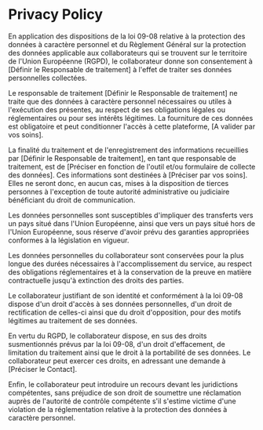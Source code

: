 # Privacy Policy




En application des dispositions de la loi 09-08 relative à la protection des données à caractère personnel et du Règlement Général sur la protection des données applicable aux collaborateurs qui se trouvent sur le territoire de l'Union Européenne (RGPD), le collaborateur donne son consentement à [Définir le Responsable de traitement] à l'effet de traiter ses données personnelles collectées.

Le responsable de traitement [Définir le Responsable de traitement] ne traite que des données à caractère personnel nécessaires ou utiles à l'exécution des présentes, au respect de ses obligations légales ou réglementaires ou pour ses intérêts légitimes. La fourniture de ces données est obligatoire et peut conditionner l'accès à cette plateforme, [A valider par vos soins].

La finalité du traitement et de l'enregistrement des informations recueillies par [Définir le Responsable de traitement], en tant que responsable de traitement, est de [Préciser en fonction de l'outil et/ou formulaire de collecte des données]. Ces informations sont destinées à [Préciser par vos soins]. Elles ne seront donc, en aucun cas, mises à la disposition de tierces personnes à l'exception de toute autorité administrative ou judiciaire bénéficiant du droit de communication.

Les données personnelles sont susceptibles d'impliquer des transferts vers un pays situé dans l'Union Européenne, ainsi que vers un pays situé hors de l'Union Européenne, sous réserve d'avoir prévu des garanties appropriées conformes à la législation en vigueur.

Les données personnelles du collaborateur sont conservées pour la plus longue des durées nécessaires à l'accomplissement du service, au respect des obligations réglementaires et à la conservation de la preuve en matière contractuelle jusqu'à extinction des droits des parties.

Le collaborateur justifiant de son identité et conformément à la loi 09-08 dispose d'un droit d'accès à ses données personnelles, d'un droit de rectification de celles-ci ainsi que du droit d'opposition, pour des motifs légitimes au traitement de ses données.

En vertu du RGPD, le collaborateur dispose, en sus des droits susmentionnés prévus par la loi 09-08, d'un droit d'effacement, de limitation du traitement ainsi que le droit à la portabilité de ses données. Le collaborateur peut exercer ces droits, en adressant une demande à [Préciser le Contact].

Enfin, le collaborateur peut introduire un recours devant les juridictions compétentes, sans préjudice de son droit de soumettre une réclamation auprès de l'autorité de contrôle compétente s'il s'estime victime d'une violation de la réglementation relative à la protection des données à caractère personnel.








